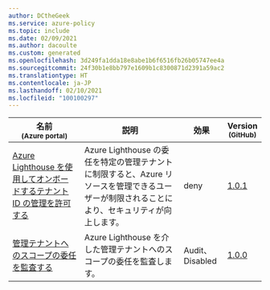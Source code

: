 ```yaml
---
author: DCtheGeek
ms.service: azure-policy
ms.topic: include
ms.date: 02/09/2021
ms.author: dacoulte
ms.custom: generated
ms.openlocfilehash: 3d249fa1dda18e8abe1b6f6516fb26b05747ee4a
ms.sourcegitcommit: 24f30b1e8bb797e1609b1c8300871d2391a59ac2
ms.translationtype: HT
ms.contentlocale: ja-JP
ms.lasthandoff: 02/10/2021
ms.locfileid: "100100297"
---
```

|名前<br /><sub>(Azure portal)</sub> |説明 |効果 |Version<br /><sub>(GitHub)</sub> |
|---|---|---|---|
|[Azure Lighthouse を使用してオンボードするテナント ID の管理を許可する](https://portal.azure.com/#blade/Microsoft_Azure_Policy/PolicyDetailBlade/definitionId/%2Fproviders%2FMicrosoft.Authorization%2FpolicyDefinitions%2F7a8a51a3-ad87-4def-96f3-65a1839242b6) |Azure Lighthouse の委任を特定の管理テナントに制限すると、Azure リソースを管理できるユーザーが制限されることにより、セキュリティが向上します。 |deny |[1.0.1](https://github.com/Azure/azure-policy/blob/master/built-in-policies/policyDefinitions/Lighthouse/AllowCertainManagingTenantIds_Deny.json) |
|[管理テナントへのスコープの委任を監査する](https://portal.azure.com/#blade/Microsoft_Azure_Policy/PolicyDetailBlade/definitionId/%2Fproviders%2FMicrosoft.Authorization%2FpolicyDefinitions%2F76bed37b-484f-430f-a009-fd7592dff818) |Azure Lighthouse を介した管理テナントへのスコープの委任を監査します。 |Audit、Disabled |[1.0.0](https://github.com/Azure/azure-policy/blob/master/built-in-policies/policyDefinitions/Lighthouse/Lighthouse_Delegations_Audit.json) |
